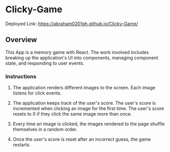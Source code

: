 # Clicky-Game

Deployed Link:  https://abraham0201gh.github.io/Clicky-Game/

## Overview

This App is a memory game with React. The work involved includes breaking up the application's UI into components, managing component state, and responding to user events.

### Instructions

1. The application renders different images to the screen. Each image listens for click events.

2. The application keeps track of the user's score. The user's score is incremented when clicking an image for the first time. The user's score resets to 0 if they click the same image more than once.

3. Every time an image is clicked, the images rendered to the page shuffle themselves in a random order.

4. Once the user's score is reset after an incorrect guess, the game restarts.
